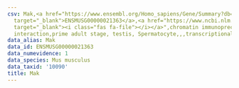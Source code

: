 ```yaml
---
csv: Mak,<a href="https://www.ensembl.org/Homo_sapiens/Gene/Summary?db=core;g=ENSMUSG00000021363"
  target="_blank">ENSMUSG00000021363</a>,<a href="https://www.ncbi.nlm.nih.gov/pubmed/25450459"
  target="_blank"><i class="fas fa-file"></i></a>",chromatin immunoprecipitation assay,direct
  interaction,prime adult stage, testis, Spermatocyte,,,transcriptional regulation,
data_alias: Mak
data_id: ENSMUSG00000021363
data_numevidence: 1
data_species: Mus musculus
data_taxid: '10090'
title: Mak
---
```

